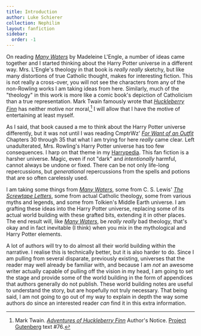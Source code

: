 ```yaml
---
title: Introduction
author: Luke Schierer
collection: Nephilim
layout: fanfiction
sidebar:
  order: -1
---
```


On reading _[Many Waters][MW]_ by Madeleine L'Engle, a number of ideas came
together and I started thinking about the Harry Potter universe in a different
way.  Mrs. L'Engle's theology in that book is *really really* sketchy, but like
many distortions of true Catholic thought, makes for interesting fiction.  This
is not really a cross-over, you will not see the characters from any of the
non-Rowling works I am taking ideas from here.  Similarly, much of the
"theology" in this work is more like a comic book's depiction of Catholicism
than a true representation.  Mark Twain famously wrote that _[Huckleberry Finn]_
has neither motive nor moral,[^230719-1] I will allow that I have the motive
of entertaining at least myself.

As I said, that book caused a me to think about the Harry Potter universe
differently, but it was not until I was reading CmptrWz' _[For Want of
an Outfit][FWoaO1]_ Chapters 30 through 35 that what I am trying for here
*really* came clear.  Left unadulterated, Mrs. Rowling's Harry Potter universe
has too few consequences.  I harp on that theme in my [Harrypedia].  This
fan fiction is a harsher universe.  Magic, even if not "dark" and
*intentionally* harmful, cannot always be undone or fixed.  There can be not
only life-long repercussions, but *generational* repercussions from the spells
and potions that are so often carelessly used.

I am taking some things from _[Many Waters][MW2]_, some from C. S. Lewis' _[The
Screwtape Letters][TSL]_, some from actual Catholic theology, some from various
myths and legends, and some from Tolkien's Middle Earth universe.  I am grafting
these ideas into the Harry Potter universe, replacing some of its actual world
building with these grafted bits, extending it in other places.  The end result
will, like _[Many Waters][MW3]_, be *really really* bad theology, that's okay
and in fact inevitable (I think) when you mix in the mythological and Harry
Potter elements.

A lot of authors will try to do almost all their world building within the
narrative.  I realise this is technically better, but it is also harder to do.
Since I am pulling from several disparate, previously existing, universes that
the reader may well already be familiar with, and because I am *not* an awesome
writer actually capable of pulling off the vision in my head, I am going to set
the stage and provide some of the world building in the form of appendices that
authors generally do not publish.  These world building notes are useful to
understand the story, but are hopefully not truly necessary.  That being said,
I am not going to go out of my way to explain in depth the way some authors do
since an interested reader *can* find it in this extra information.

[Huckleberry Finn]: https://www.gutenberg.org/files/76/76-h/76-h.htm

[^230719-1]: Mark Twain. _[Adventures of Huckleberry Finn][Huckleberry Finn]_
    Author's Notice.  [Project Gutenberg] text #76.

[Project Gutenberg]: https://www.gutenberg.org/

[Harrypedia]: /harrypedia/

[FWoaO1]: https://archiveofourown.org/works/28507302

[MW]: https://en.wikipedia.org/wiki/Many_Waters

[MW2]: https://en.wikipedia.org/wiki/Many_Waters

[MW3]: https://en.wikipedia.org/wiki/Many_Waters

[TSL]: https://archive.org/details/in.ernet.dli.2015.86985

[TSL2]: https://archive.org/details/in.ernet.dli.2015.86985

[TSL3]: https://archive.org/details/in.ernet.dli.2015.86985

[WP1]: https://en.wikipedia.org/wiki/Soteriology

[WP2]: https://en.wikipedia.org/wiki/Missiology

[WP3]: https://en.wikipedia.org/wiki/Ecclesiology

[^211201-1]: In _[Error of Soul](https://www.fanfiction.net/s/8490518)_
    Materia-Blade has a line referring to magical folk as Nephilim.  I came up
    with this idea well before I found that work.  Just goes to show that there
    is nothing possible that *someone* else hasn't also thought of.

[^210408-1]: Mr. C. S. Lewis. _[The Screwtape Letters][TSL3]_. pp. 120-121.
  Copyright 1942. HarperOne. Kindle Edition.

[^210412-5]: Darth Drafter.
    _[The Little Veela that Could](https://www.fanfiction.net/s/5490079)_
    [Chapter Six](https://www.fanfiction.net/s/5490079/7/The-Little-Veela-that-Could)
    Published: 2009-11-05. Updated: 2012-06-28. Last Viewed: 2021-04-12.

